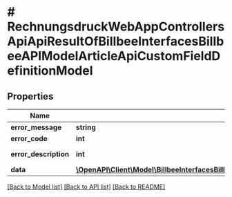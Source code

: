 # # RechnungsdruckWebAppControllersApiApiResultOfBillbeeInterfacesBillbeeAPIModelArticleApiCustomFieldDefinitionModel

## Properties

Name | Type | Description | Notes
------------ | ------------- | ------------- | -------------
**error_message** | **string** |  | [optional]
**error_code** | **int** |  | [optional]
**error_description** | **int** |  | [optional] [readonly]
**data** | [**\OpenAPI\Client\Model\BillbeeInterfacesBillbeeAPIModelArticleApiCustomFieldDefinitionModel**](BillbeeInterfacesBillbeeAPIModelArticleApiCustomFieldDefinitionModel.md) |  | [optional]

[[Back to Model list]](../../README.md#models) [[Back to API list]](../../README.md#endpoints) [[Back to README]](../../README.md)
